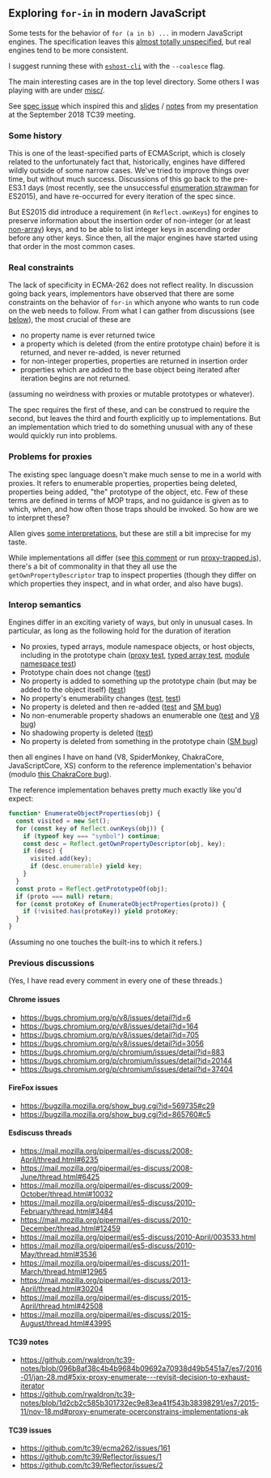 ## Exploring `for-in` in modern JavaScript

Some tests for the behavior of `for (a in b) ...` in modern JavaScript engines. The specification leaves this [almost totally unspecified](https://tc39.github.io/ecma262/#sec-enumerate-object-properties), but real engines tend to be more consistent.

I suggest running these with [`eshost-cli`](https://github.com/bterlson/eshost-cli) with the `--coalesce` flag.

The main interesting cases are in the top level directory. Some others I was playing with are under [misc/](misc/).

See [spec issue](https://github.com/tc39/ecma262/issues/1281) which inspired this and [slides](https://docs.google.com/presentation/d/1ppVLFjnd2iGksBXeu97lml2cs9dTRJnJLfufcshvPcs/edit?usp=sharing) / [notes](https://github.com/rwaldron/tc39-notes/blob/master/es9/2018-09/sept-25.md#for-in-mechanics) from my presentation at the September 2018 TC39 meeting.


### Some history

This is one of the least-specified parts of ECMAScript, which is closely related to the unfortunately fact that, historically, engines have differed wildly outside of some narrow cases. We've tried to improve things over time, but without much success. Discussions of this go back to the pre-ES3.1 days (most recently, see the unsuccessful [enumeration strawman](https://web.archive.org/web/20160324035200/http://wiki.ecmascript.org/doku.php?id=strawman:enumeration
) for ES2015), and have re-occurred for every iteration of the spec since.

But ES2015 did introduce a requirement (in `Reflect.ownKeys`) for engines to preserve information about the insertion order of non-integer (or at least [non-array](https://github.com/tc39/ecma262/pull/1242)) keys, and to be able to list integer keys in ascending order before any other keys. Since then, all the major engines have started using that order in the most common cases.


### Real constraints

The lack of specificity in ECMA-262 does not reflect reality. In discussion going back years, implementors have observed that there are some constraints on the behavior of `for-in` which anyone who wants to run code on the web needs to follow. From what I can gather from discussions (see [below](#previous-discussions)), the most crucial of these are

- no property name is ever returned twice
- a property which is deleted (from the entire prototype chain) before it is returned, and never re-added, is never returned
- for non-integer properties, properties are returned in insertion order
- properties which are added to the base object being iterated after iteration begins are not returned.

(assuming no weirdness with proxies or mutable prototypes or whatever).

The spec requires the first of these, and can be construed to require the second, but leaves the third and fourth explicitly up to implementations. But an implementation which tried to do something unusual with any of these would quickly run into problems.


### Problems for proxies

The existing spec language doesn't make much sense to me in a world with proxies. It refers to enumerable properties, properties being deleted, properties being added, "the" prototype of the object, etc. Few of these terms are defined in terms of MOP traps, and no guidance is given as to which, when, and how often those traps should be invoked. So how are we to interpret these?

Allen gives [some interpretations](https://github.com/tc39/ecma262/issues/1281#issuecomment-411152466), but these are still a bit imprecise for my taste.

While implementations all differ (see [this comment](https://github.com/tc39/ecma262/issues/1281#issuecomment-410949570) or run [proxy-trapped.js](proxy-trapped.js)), there's a bit of commonality in that they all use the `getOwnPropertyDescriptor` trap to inspect properties (though they differ on which properties they inspect, and in what order, and also have bugs).


### Interop semantics

Engines differ in an exciting variety of ways, but only in unusual cases. In particular, as long as the following hold for the duration of iteration

- No proxies, typed arrays, module namespace objects, or host objects, including in the prototype chain ([proxy test](proxy-trapped.js), [typed array test](array-buffer-detached.js), [module namespace test](module-namespace.js))
- Prototype chain does not change ([test](prototype-changes-during.js))
- No property is added to something up the prototype chain (but may be added to the object itself) ([test](list-build-order.js))
- No property's enumerability changes ([test](made-nonenum.js), [test](made-enum.js))
- No property is deleted and then re-added ([test](deleted-readded.js) and [SM bug](https://bugzilla.mozilla.org/show_bug.cgi?id=569735#c29))
- No non-enumerable property shadows an enumerable one ([test](enumerable-shadowed.js) and [V8 bug](https://bugs.chromium.org/p/v8/issues/detail?id=8163))
- No shadowing property is deleted ([test](delete-shadowed.js))
- No property is deleted from something in the prototype chain ([SM bug](https://bugzilla.mozilla.org/show_bug.cgi?id=1486656))

then all engines I have on hand (V8, SpiderMonkey, ChakraCore, JavaScriptCore, XS) conform to the reference implementation's behavior (modulo [this ChakraCore bug](https://github.com/Microsoft/ChakraCore/issues/4486)).

The reference implementation behaves pretty much exactly like you'd expect:

```js
function* EnumerateObjectProperties(obj) {
  const visited = new Set();
  for (const key of Reflect.ownKeys(obj)) {
    if (typeof key === "symbol") continue;
    const desc = Reflect.getOwnPropertyDescriptor(obj, key);
    if (desc) {
      visited.add(key);
      if (desc.enumerable) yield key;
    }
  }
  const proto = Reflect.getPrototypeOf(obj);
  if (proto === null) return;
  for (const protoKey of EnumerateObjectProperties(proto)) {
    if (!visited.has(protoKey)) yield protoKey;
  }
}
```

(Assuming no one touches the built-ins to which it refers.)


### Previous discussions

(Yes, I have read every comment in every one of these threads.)


#### Chrome issues

- https://bugs.chromium.org/p/v8/issues/detail?id=6
- https://bugs.chromium.org/p/v8/issues/detail?id=164
- https://bugs.chromium.org/p/v8/issues/detail?id=705
- https://bugs.chromium.org/p/v8/issues/detail?id=3056
- https://bugs.chromium.org/p/chromium/issues/detail?id=883
- https://bugs.chromium.org/p/chromium/issues/detail?id=20144
- https://bugs.chromium.org/p/chromium/issues/detail?id=37404


#### FireFox issues

- https://bugzilla.mozilla.org/show_bug.cgi?id=569735#c29
- https://bugzilla.mozilla.org/show_bug.cgi?id=865760#c5


#### Esdiscuss threads

- https://mail.mozilla.org/pipermail/es-discuss/2008-April/thread.html#6235
- https://mail.mozilla.org/pipermail/es-discuss/2008-June/thread.html#6425
- https://mail.mozilla.org/pipermail/es-discuss/2009-October/thread.html#10032
- https://mail.mozilla.org/pipermail/es5-discuss/2010-February/thread.html#3484
- https://mail.mozilla.org/pipermail/es-discuss/2010-December/thread.html#12459
- https://mail.mozilla.org/pipermail/es5-discuss/2010-April/003533.html
- https://mail.mozilla.org/pipermail/es5-discuss/2010-May/thread.html#3536
- https://mail.mozilla.org/pipermail/es-discuss/2011-March/thread.html#12965
- https://mail.mozilla.org/pipermail/es-discuss/2013-April/thread.html#30204
- https://mail.mozilla.org/pipermail/es-discuss/2015-April/thread.html#42508
- https://mail.mozilla.org/pipermail/es-discuss/2015-August/thread.html#43995


#### TC39 notes

- https://github.com/rwaldron/tc39-notes/blob/096b8af38c4b4b9684b09692a70938d49b5451a7/es7/2016-01/jan-28.md#5xix-proxy-enumerate---revisit-decision-to-exhaust-iterator
- https://github.com/rwaldron/tc39-notes/blob/1d2cb2c585b301732ec9e83ea41f543b38398291/es7/2015-11/nov-18.md#proxy-enumerate-ocerconstrains-implementations-ak


#### TC39 issues

- https://github.com/tc39/ecma262/issues/161
- https://github.com/tc39/Reflector/issues/1
- https://github.com/tc39/Reflector/issues/2
